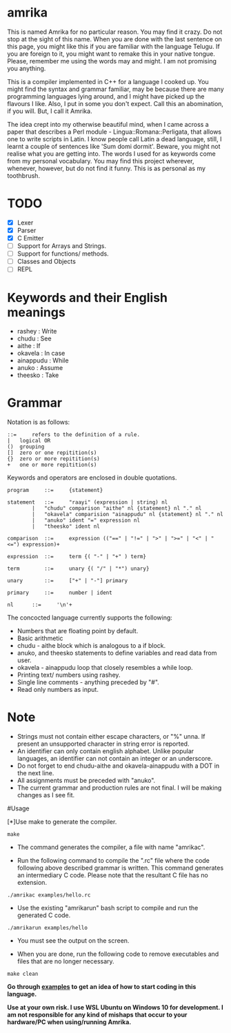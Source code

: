 # amrika

This is named Amrika for no particular reason. You may find it crazy. Do not stop at the sight of this name. When you are done with the last sentence on this page, you might like this if you are familiar with the language Telugu. If you are foreign to it, you might want to remake this in your native tongue. Please, remember me using the words may and might. I am not promising you anything.

This is a compiler implemented in C++ for a language I cooked up. You might find the syntax and grammar familiar, may be because there are many programming languages lying around, and I might have picked up the flavours I like. Also, I put in some you don't expect. Call this an abomination, if you will. But, I call it Amrika.

The idea crept into my otherwise beautiful mind, when I came across a paper that describes a Perl module - Lingua::Romana::Perligata, that allows one to write scripts in Latin. I know people call Latin a dead language, still, I learnt a couple of sentences like 'Sum domi dormit'. Beware, you might not realise what you are getting into. The words I used for as keywords come from my personal vocabulary. You may find this project wherever, whenever, however, but do not find it funny. This is as personal as my toothbrush.

# TODO
- [x] Lexer
- [x] Parser
- [x] C Emitter
- [ ] Support for Arrays and Strings.
- [ ] Support for functions/ methods.
- [ ] Classes and Objects
- [ ] REPL

# Keywords and their English meanings

- rashey	:	Write
- chudu		:	See
- aithe		:	If
- okavela	:	In case
- ainappudu	:	While
- anuko		:	Assume
- theesko	:	Take

# Grammar

Notation is as follows:

```
::= 	refers to the definition of a rule.
|	logical OR
()	grouping
[]	zero or one repitition(s)
{}	zero or more repitition(s)
+	one or more repitition(s)
```

Keywords and operators are enclosed in double quotations.

```
program     ::=		{statement}

statement   ::=		"raayi" (expression | string) nl
		|	"chudu" comparison "aithe" nl {statement} nl "." nl
		|	"okavela" comparision "ainappudu" nl {statement} nl "." nl
		|	"anuko" ident "=" expression nl
		|	"theesko" ident nl

comparison  ::=		expression (("==" | "!=" | ">" | ">=" | "<" | "<=") expression)+

expression  ::=		term {( "-" | "+" ) term}

term	    ::=		unary {( "/" | "*") unary}

unary	    ::=		["+" | "-"] primary

primary     ::=		number | ident

nl	    ::=		'\n'+

```
			
The concocted language currently supports the following:
- Numbers that are floating point by default.
- Basic arithmetic
- chudu - aithe block which is analogous to a if block.
- anuko, and theesko statements to define variables and read data from user.
- okavela - ainappudu loop that closely resembles a while loop.
- Printing text/ numbers using rashey.
- Single line comments - anything preceded by "#".
- Read only numbers as input.

# Note
- Strings must not contain either escape characters, or "%" unna. If present an unsupported character in string error is reported.
- An identifier can only contain english alphabet. Unlike popular languages, an identifier can not contain an integer or an underscore. 
- Do not forget to end chudu-aithe and okavela-ainappudu with a DOT in the next line.
- All assignments must be preceded with "anuko".
- The current grammar and production rules are not final. I will be making changes as I see fit.


#Usage

[*]Use make to generate the compiler.

```
make
```
- The command generates the compiler, a file with name "amrikac".

- Run the following command to compile the ".rc" file where the code following above described grammar is written. This command generates an intermediary C code. Please note that the resultant C file has no extension.

```
./amrikac examples/hello.rc
```
- Use the existing "amrikarun" bash script to compile and run the generated C code.

```
./amrikarun examples/hello
```

- You must see the output on the screen.

- When you are done, run the following code to remove executables and files that are no longer necessary.
```
make clean
```

<b><p>Go through <a href="./examples/">examples</a> to get an idea of how to start coding in this language.</p>

<p>Use at your own risk. I use WSL Ubuntu on Windows 10 for development. I am not responsible for any kind of mishaps that occur to your hardware/PC when using/running Amrika.<p><b> 
